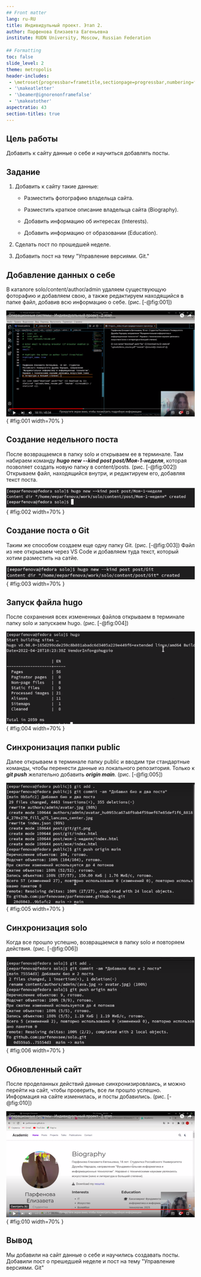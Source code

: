 ```yaml
---
## Front matter
lang: ru-RU
title: Индивидульный проект. Этап 2.
author: Парфенова Елизаевта Еагеньевна
institute: RUDN University, Moscow, Russian Federation

## Formatting
toc: false
slide_level: 2
theme: metropolis
header-includes: 
 - \metroset{progressbar=frametitle,sectionpage=progressbar,numbering=fraction}
 - '\makeatletter'
 - '\beamer@ignorenonframefalse'
 - '\makeatother'
aspectratio: 43
section-titles: true
---
```



## Цель работы

Добавить к сайту данные о себе и научиться добавлять посты.

## Задание

1. Добавить к сайту такие данные: 

   - Разместить фотографию владельца сайта.

    - Разместить краткое описание владельца сайта (Biography).

   - Добавить информацию об интересах (Interests).

   - Добавить информацию от образовании (Education).

2. Сделать пост по прошедшей неделе.

3. Добавить пост на тему "Управление версиями. Git."

## Добавление данных о себе

В каталоге solo/content/author/admin удаляем существующую фоторафию и добавляем свою, а также редактируем находящийся в папке файл, добавив всю информацию о себе. (рис. [-@fig:001])

![Заполнение данных о себе](image/1.png){ #fig:001 width=70% }

## Создание недельного поста

После возвращаемся в папку solo и открываем ее в терминале. Там набираем команду ***hugo new --kind post post/Моя-1-неделя***, которая позволяет создать новую папку в content/posts. (рис. [-@fig:002]) Открываем файл, находящийся внутри, и редактируем его, добавляя текст поста.

![Создание новой папки для поста](image/3.png){ #fig:002 width=70% }

## Создание поста о Git

Таким же способом создаем еще одну папку Git. (рис. [-@fig:003]) Файл из нее открываем через VS Code и добавляем туда текст, который хотим разместить на сатйе.

![Создание папки для второго поста](image/5.png){ #fig:003 width=70% }

## Запуск файла hugo

После сохранения всех измененных файлов открываем в терминале папку solo и запускаем hugo. (рис. [-@fig:004])

![Запуск файла hugo ](image/7.png){ #fig:004 width=70% }

## Синхронизация папки public

Далее открываем в терминале папку public и вводим три стандартные команды, чтобы перенести данные из локального репозитория. Только к ***git push*** желательно добавить ***origin main***. (рис. [-@fig:005])

![Синхронизация папки public ](image/8.png){ #fig:005 width=70% }

## Синхронизация solo

Когда все прошло успешно, возвращаемся в папку solo и повторяем действия. (рис. [-@fig:006])

![Синхронизация solo](image/9.png){ #fig:006 width=70% }


## Обновленный сайт

После проделанных действий данные синхронизировлаись, и можно перейти на сайт, чтобы проверить, все ли прошло успешно. Информация на сайте изменилась, и посты добавились. (рис. [-@fig:010])

![Обновленный сайт](image/10.png){ #fig:010 width=70% }

## Вывод

Мы добавили на сайт данные о себе и научились создавать посты. Добавили пост о прешедшей неделе и пост на тему "Управление версиями. Git"